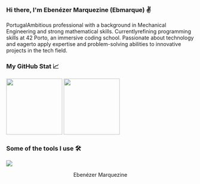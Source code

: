 <!-- Introduction -->

### Hi there, I'm Ebenézer Marquezine (Ebmarque) ✌
PortugalAmbitious professional with a background in Mechanical Engineering and strong mathematical skills. Currentlyrefining programming skills at 42 Porto, an immersive coding school. Passionate about technology and eagerto apply expertise and problem-solving abilities to innovative projects in the tech field.


<!-- Social Media Badges -->

<!-- Stats and Tools -->
### My GitHub Stat 📈
<p >
  <img height="150em" src="https://github-readme-stats.vercel.app/api?username=ebmarque&show_icons=true&theme=transparent&include_all_commits=true&count_private=true"/>
  <img height="150em" src="https://github-readme-stats.vercel.app/api/top-langs/?username=ebmarque&layout=compact&langs_count=10&theme=transparent"/>
</p>

### Some of the tools I use 🛠️
<p align="left">
  <a href="https://skillicons.dev">
    <img src="https://skillicons.dev/icons?i=git,linux,windows,c,cpp,vim,vscode,bash,github" />
  </a>
</p>

<!-- Footer -->
<p align="center">
 Ebenézer Marquezine
</p>
